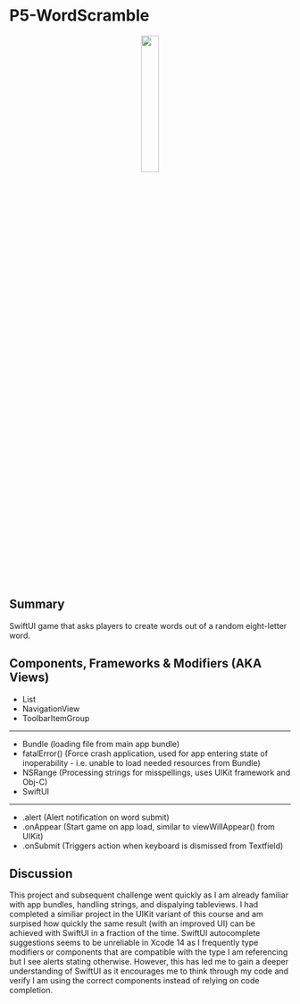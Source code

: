 #  P5-WordScramble

<p align="center">
  <img src="https://github.com/jonytipton/HW-SwiftUI/assets/42556403/c252903e-efe2-4ad6-807b-3813a35ab435" width="25%">

</p>

## Summary
SwiftUI game that asks players to create words out of a random eight-letter word.

## Components, Frameworks & Modifiers (AKA Views)
- List
- NavigationView
- ToolbarItemGroup
<hr>

- Bundle (loading file from main app bundle)
- fatalError() (Force crash application, used for app entering state of inoperability - i.e. unable to load needed resources from Bundle)
- NSRange (Processing strings for misspellings, uses UIKit framework and Obj-C)
- SwiftUI
<hr>

- .alert (Alert notification on word submit)
- .onAppear (Start game on app load, similar to viewWillAppear() from UIKit)
- .onSubmit (Triggers action when keyboard is dismissed from Textfield)

## Discussion
This project and subsequent challenge went quickly as I am already familiar with app bundles, handling strings, and dispalying tableviews. I had completed a similiar project in the UIKit variant of this course and am surpised how quickly the same result (with an improved UI) can be achieved with SwiftUI in a fraction of the time. SwiftUI autocomplete suggestions seems to be unreliable in Xcode 14 as I frequently type modifiers or components that are compatible with the type I am referencing but I see alerts stating otherwise. However, this has led me to gain a deeper understanding of SwiftUI as it encourages me to think through my code and verify I am using the correct components instead of relying on code completion.
